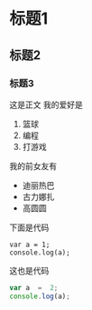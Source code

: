 # 标题1
## 标题2
### 标题3
这是正文
我的爱好是
1. 篮球
2. 编程
3. 打游戏

我的前女友有
* 迪丽热巴
* 古力娜扎
* 高圆圆

下面是代码

    var a = 1;
    console.log(a);
    
这也是代码

```javascript
var a  =  2;
console.log(a);
```
